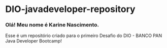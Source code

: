 # DIO-javadeveloper-repository


<h3>Olá! Meu nome é Karine Nascimento.</h3>
Esse é um repositório criado para o primeiro Desafio do DIO - BANCO PAN Java Developer Bootcamp!
